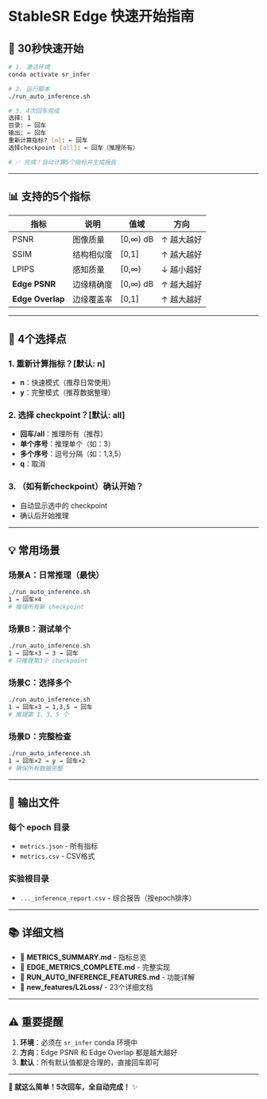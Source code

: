 # StableSR Edge 快速开始指南

## 🚀 30秒快速开始

```bash
# 1. 激活环境
conda activate sr_infer

# 2. 运行脚本
./run_auto_inference.sh

# 3. 4次回车完成
选择: 1
目录: ← 回车
输出: ← 回车
重新计算指标? [n]: ← 回车
选择checkpoint [all]: ← 回车（推理所有）

# ✅ 完成！自动计算5个指标并生成报告
```

---

## 📊 支持的5个指标

| 指标 | 说明 | 值域 | 方向 |
|-----|------|------|------|
| PSNR | 图像质量 | [0,∞) dB | ↑ 越大越好 |
| SSIM | 结构相似度 | [0,1] | ↑ 越大越好 |
| LPIPS | 感知质量 | [0,∞) | ↓ 越小越好 |
| **Edge PSNR** | 边缘精确度 | [0,∞) dB | ↑ 越大越好 |
| **Edge Overlap** | 边缘覆盖率 | [0,1] | ↑ 越大越好 |

---

## 🎯 4个选择点

### 1. 重新计算指标？[默认: n]

- **n**：快速模式（推荐日常使用）
- **y**：完整模式（推荐数据整理）

### 2. 选择 checkpoint？[默认: all]

- **回车/all**：推理所有（推荐）
- **单个序号**：推理单个（如：3）
- **多个序号**：逗号分隔（如：1,3,5）
- **q**：取消

### 3. （如有新checkpoint）确认开始？

- 自动显示选中的 checkpoint
- 确认后开始推理

---

## 💡 常用场景

### 场景A：日常推理（最快）

```bash
./run_auto_inference.sh
1 → 回车×4
# 推理所有新 checkpoint
```

### 场景B：测试单个

```bash
./run_auto_inference.sh
1 → 回车×3 → 3 → 回车
# 只推理第3个 checkpoint
```

### 场景C：选择多个

```bash
./run_auto_inference.sh
1 → 回车×3 → 1,3,5 → 回车
# 推理第 1、3、5 个
```

### 场景D：完整检查

```bash
./run_auto_inference.sh
1 → 回车×2 → y → 回车×2
# 确保所有数据完整
```

---

## 📁 输出文件

### 每个 epoch 目录
- `metrics.json` - 所有指标
- `metrics.csv` - CSV格式

### 实验根目录
- `..._inference_report.csv` - 综合报告（按epoch排序）

---

## 📚 详细文档

- 📖 **METRICS_SUMMARY.md** - 指标总览
- 📖 **EDGE_METRICS_COMPLETE.md** - 完整实现
- 📖 **RUN_AUTO_INFERENCE_FEATURES.md** - 功能详解
- 📖 **new_features/L2Loss/** - 23个详细文档

---

## ⚠️ 重要提醒

1. **环境**：必须在 `sr_infer` conda 环境中
2. **方向**：Edge PSNR 和 Edge Overlap 都是越大越好
3. **默认**：所有默认值都是合理的，直接回车即可

---

**🎉 就这么简单！5次回车，全自动完成！** ✨

